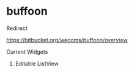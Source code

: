 buffoon
=======

Redirect

https://bitbucket.org/wecoms/buffoon/overview


Current Widgets

1. Editable ListView

